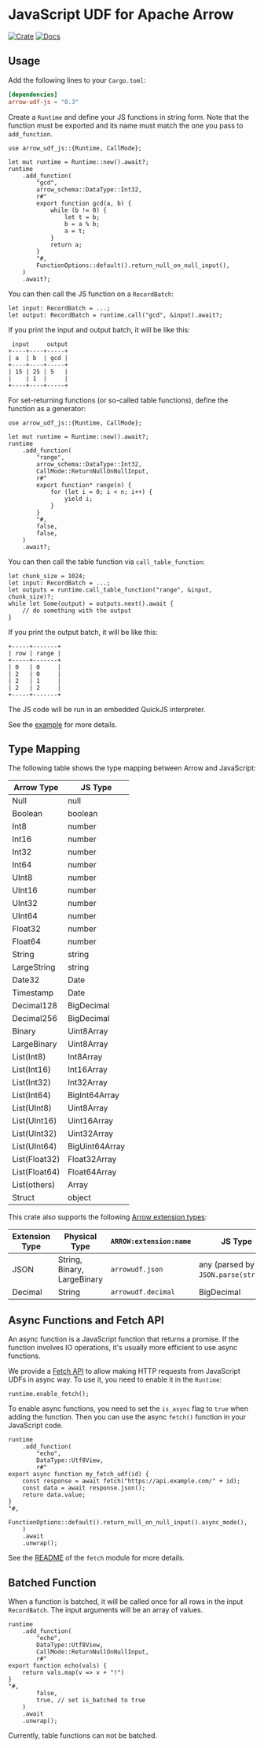 # JavaScript UDF for Apache Arrow

[![Crate](https://img.shields.io/crates/v/arrow-udf-js.svg)](https://crates.io/crates/arrow-udf-js)
[![Docs](https://docs.rs/arrow-udf-js/badge.svg)](https://docs.rs/arrow-udf-js)

## Usage

Add the following lines to your `Cargo.toml`:

```toml
[dependencies]
arrow-udf-js = "0.3"
```

Create a `Runtime` and define your JS functions in string form.
Note that the function must be exported and its name must match the one you pass to `add_function`.

```rust,ignore
use arrow_udf_js::{Runtime, CallMode};

let mut runtime = Runtime::new().await?;
runtime
    .add_function(
        "gcd",
        arrow_schema::DataType::Int32,
        r#"
        export function gcd(a, b) {
            while (b != 0) {
                let t = b;
                b = a % b;
                a = t;
            }
            return a;
        }
        "#,
        FunctionOptions::default().return_null_on_null_input(),
    )
    .await?;
```

You can then call the JS function on a `RecordBatch`:

```rust,ignore
let input: RecordBatch = ...;
let output: RecordBatch = runtime.call("gcd", &input).await?;
```

If you print the input and output batch, it will be like this:

```text
 input     output
+----+----+-----+
| a  | b  | gcd |
+----+----+-----+
| 15 | 25 | 5   |
|    | 1  |     |
+----+----+-----+
```

For set-returning functions (or so-called table functions), define the function as a generator:

```rust,ignore
use arrow_udf_js::{Runtime, CallMode};

let mut runtime = Runtime::new().await?;
runtime
    .add_function(
        "range",
        arrow_schema::DataType::Int32,
        CallMode::ReturnNullOnNullInput,
        r#"
        export function* range(n) {
            for (let i = 0; i < n; i++) {
                yield i;
            }
        }
        "#,
        false,
        false,
    )
    .await?;
```

You can then call the table function via `call_table_function`:

```rust,ignore
let chunk_size = 1024;
let input: RecordBatch = ...;
let outputs = runtime.call_table_function("range", &input, chunk_size)?;
while let Some(output) = outputs.next().await {
    // do something with the output
}
```

If you print the output batch, it will be like this:

```text
+-----+-------+
| row | range |
+-----+-------+
| 0   | 0     |
| 2   | 0     |
| 2   | 1     |
| 2   | 2     |
+-----+-------+
```

The JS code will be run in an embedded QuickJS interpreter.

See the [example](examples/js.rs) for more details.

## Type Mapping

The following table shows the type mapping between Arrow and JavaScript:

| Arrow Type            | JS Type        |
| --------------------- | -------------- |
| Null                  | null           |
| Boolean               | boolean        |
| Int8                  | number         |
| Int16                 | number         |
| Int32                 | number         |
| Int64                 | number         |
| UInt8                 | number         |
| UInt16                | number         |
| UInt32                | number         |
| UInt64                | number         |
| Float32               | number         |
| Float64               | number         |
| String                | string         |
| LargeString           | string         |
| Date32                | Date           |
| Timestamp             | Date           |
| Decimal128            | BigDecimal     |
| Decimal256            | BigDecimal     |
| Binary                | Uint8Array     |
| LargeBinary           | Uint8Array     |
| List(Int8)            | Int8Array      |
| List(Int16)           | Int16Array     |
| List(Int32)           | Int32Array     |
| List(Int64)           | BigInt64Array  |
| List(UInt8)           | Uint8Array     |
| List(UInt16)          | Uint16Array    |
| List(UInt32)          | Uint32Array    |
| List(UInt64)          | BigUint64Array |
| List(Float32)         | Float32Array   |
| List(Float64)         | Float64Array   |
| List(others)          | Array          |
| Struct                | object         |

This crate also supports the following [Arrow extension types](https://arrow.apache.org/docs/format/Columnar.html#extension-types):

| Extension Type | Physical Type               | `ARROW:extension:name` | JS Type       |
| -------------- | --------------------------- | ---------------------- | ------------- |
| JSON           | String, Binary, LargeBinary | `arrowudf.json`        | any (parsed by `JSON.parse(string)`) |
| Decimal        | String                      | `arrowudf.decimal`     | BigDecimal    |

## Async Functions and Fetch API

An async function is a JavaScript function that returns a promise. If the function involves IO operations, it's usually more efficient to use async functions.

We provide a [Fetch API](https://developer.mozilla.org/en-US/docs/Web/API/Fetch_API) to allow making HTTP requests from JavaScript UDFs in async way. To use it, you need to enable it in the `Runtime`:

```rust,ignore
runtime.enable_fetch();
```

To enable async functions, you need to set the `is_async` flag to `true` when adding the function. Then you can use the async `fetch()` function in your JavaScript code.

```rust,ignore
runtime
    .add_function(
        "echo",
        DataType::Utf8View,
        r#"
export async function my_fetch_udf(id) {
    const response = await fetch("https://api.example.com/" + id);
    const data = await response.json();
    return data.value;
}
"#,
        FunctionOptions::default().return_null_on_null_input().async_mode(),
    )
    .await
    .unwrap();
```

See the [README](src/fetch/README.md) of the `fetch` module for more details.

## Batched Function

When a function is batched, it will be called once for all rows in the input `RecordBatch`. The input arguments will be an array of values.


```rust,ignore
runtime
    .add_function(
        "echo",
        DataType::Utf8View,
        CallMode::ReturnNullOnNullInput,
        r#"
export function echo(vals) {
    return vals.map(v => v + "!")
}
"#,
        false,
        true, // set is_batched to true
    )
    .await
    .unwrap();
```

Currently, table functions can not be batched.